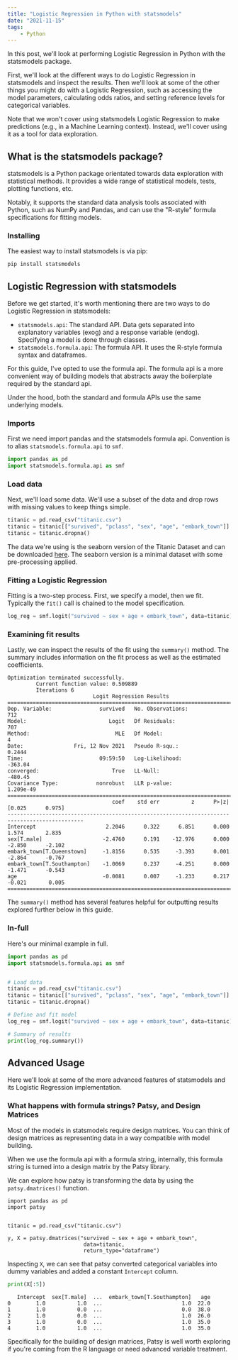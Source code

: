 ```yaml
---
title: "Logistic Regression in Python with statsmodels"
date: "2021-11-15"
tags:
    - Python
---
```


In this post, we'll look at performing Logistic Regression in Python with the statsmodels package.

First, we'll look at the different ways to do Logistic Regression in statsmodels and inspect the results. Then we'll look at some of the other things you might do with a Logistic Regression, such as accessing the model parameters, calculating odds ratios, and setting reference levels for categorical variables. 

Note that we won't cover using statsmodels Logistic Regression to make predictions (e.g., in a Machine Learning context). Instead, we'll cover using it as a tool for data exploration.

## What is the statsmodels package?

statsmodels is a Python package orientated towards data exploration with statistical methods. It provides a wide range of statistical models, tests, plotting functions, etc.

Notably, it supports the standard data analysis tools associated with Python, such as NumPy and Pandas, and can use the "R-style" formula specifications for fitting models.

### Installing

The easiest way to install statsmodels is via pip:

```bash
pip install statsmodels
```

## Logistic Regression with statsmodels

Before we get started, it's worth mentioning there are two ways to do Logistic Regression in statsmodels:

* `statsmodels.api`: The standard API. Data gets separated into explanatory variables (exog) and a response variable (endog). Specifying a model is done through classes.
* `statsmodels.formula.api`: The formula API. It uses the R-style formula syntax and dataframes.

For this guide, I've opted to use the formula api. The formula api is a more convenient way of building models that abstracts away the boilerplate required by the standard api. 

Under the hood, both the standard and formula APIs use the same underlying models.

### Imports

First we need import pandas and the statsmodels formula api. Convention is to alias `statsmodels.formula.api` to `smf`.

```python
import pandas as pd
import statsmodels.formula.api as smf
```

### Load data

Next, we'll load some data. We'll use a subset of the data and drop rows with missing values to keep things simple.

```python
titanic = pd.read_csv("titanic.csv")
titanic = titanic[["survived", "pclass", "sex", "age", "embark_town"]]
titanic = titanic.dropna()
```

The data we're using is the seaborn version of the Titanic Dataset and can be downloaded [here](https://raw.githubusercontent.com/mwaskom/seaborn-data/master/titanic.csv). The seaborn version is a minimal dataset with some pre-processing applied.

### Fitting a Logistic Regression

Fitting is a two-step process. First, we specify a model, then we fit. Typically the `fit()` call is chained to the model specification.

```python
log_reg = smf.logit("survived ~ sex + age + embark_town", data=titanic).fit()
```

### Examining fit results

Lastly, we can inspect the results of the fit using the `summary()` method. The summary includes information on the fit process as well as the estimated coefficients.

```
Optimization terminated successfully.
         Current function value: 0.509889
         Iterations 6
                           Logit Regression Results                           
==============================================================================
Dep. Variable:               survived   No. Observations:                  712
Model:                          Logit   Df Residuals:                      707
Method:                           MLE   Df Model:                            4
Date:                Fri, 12 Nov 2021   Pseudo R-squ.:                  0.2444
Time:                        09:59:50   Log-Likelihood:                -363.04
converged:                       True   LL-Null:                       -480.45
Covariance Type:            nonrobust   LLR p-value:                 1.209e-49
==============================================================================================
                                 coef    std err          z      P>|z|      [0.025      0.975]
----------------------------------------------------------------------------------------------
Intercept                      2.2046      0.322      6.851      0.000       1.574       2.835
sex[T.male]                   -2.4760      0.191    -12.976      0.000      -2.850      -2.102
embark_town[T.Queenstown]     -1.8156      0.535     -3.393      0.001      -2.864      -0.767
embark_town[T.Southampton]    -1.0069      0.237     -4.251      0.000      -1.471      -0.543
age                           -0.0081      0.007     -1.233      0.217      -0.021       0.005
==============================================================================================
```

The `summary()` method has several features helpful for outputting results explored further below in this guide.

### In-full

Here's our minimal example in full.

```python
import pandas as pd
import statsmodels.formula.api as smf


# Load data
titanic = pd.read_csv("titanic.csv")
titanic = titanic[["survived", "pclass", "sex", "age", "embark_town"]]
titanic = titanic.dropna()

# Define and fit model
log_reg = smf.logit("survived ~ sex + age + embark_town", data=titanic).fit()

# Summary of results
print(log_reg.summary())
```

## Advanced Usage

Here we'll look at some of the more advanced features of statsmodels and its Logistic Regression implementation.

### What happens with formula strings? Patsy, and Design Matrices

Most of the models in statsmodels require design matrices. You can think of design matrices as representing data in a way compatible with model building.

When we use the formula api with a formula string, internally, this formula string is turned into a design matrix by the Patsy library.

We can explore how patsy is transforming the data by using the `patsy.dmatrices()` function.

```python{2, 7-9}
import pandas as pd
import patsy


titanic = pd.read_csv("titanic.csv")

y, X = patsy.dmatrices("survived ~ sex + age + embark_town",
                        data=titanic,
                        return_type="dataframe")

```

Inspecting `X`, we can see that patsy converted categorical variables into dummy variables and added a constant `Intercept` column.

```python
print(X[:5])
```

```
   Intercept  sex[T.male]  ...  embark_town[T.Southampton]   age
0        1.0          1.0  ...                         1.0  22.0
1        1.0          0.0  ...                         0.0  38.0
2        1.0          0.0  ...                         1.0  26.0
3        1.0          0.0  ...                         1.0  35.0
4        1.0          1.0  ...                         1.0  35.0
```

Specifically for the building of design matrices, Patsy is well worth exploring if you're coming from the R language or need advanced variable treatment.